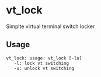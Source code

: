 # vt_lock
Simplte virtual terminal switch locker

## Usage
```
vt_lock: usage: vt_lock [-lu]
   -l: lock vt switching
   -u: unlock vt switching
```
